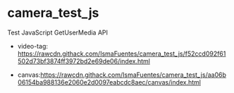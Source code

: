 # camera_test_js

Test JavaScript GetUserMedia API

- video-tag: https://rawcdn.githack.com/IsmaFuentes/camera_test_js/f52ccd092f61502d73bf3874ff3972bd2e69de06/index.html

- canvas:https://rawcdn.githack.com/IsmaFuentes/camera_test_js/aa06b06154ba988136e2060e2d0097eabcdc8aec/canvas/index.html
